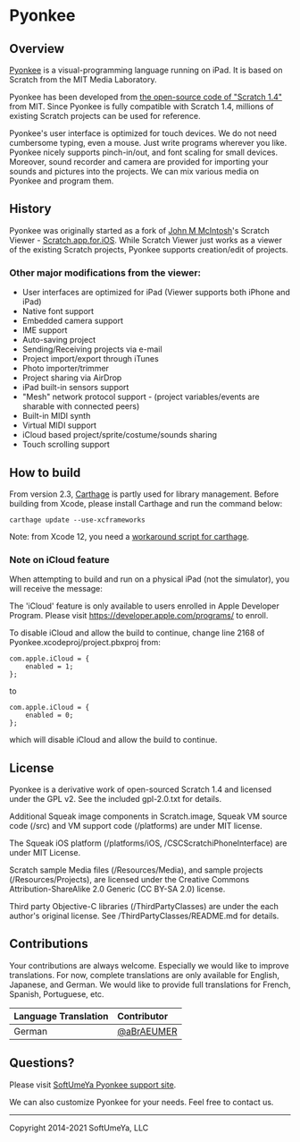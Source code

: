 # Pyonkee

## Overview

[Pyonkee](http://softumeya.com/pyonkee/en/) is a visual-programming language running on iPad. It is based on Scratch from the MIT Media Laboratory.

Pyonkee has been developed from [the open-source code of "Scratch 1.4"](http://wiki.scratch.mit.edu/wiki/Scratch_1.4_Source_Code) from MIT. Since Pyonkee is fully compatible with Scratch 1.4, millions of existing Scratch projects can be used for reference. 

Pyonkee's user interface is optimized for touch devices. We do not need cumbersome typing, even a mouse. Just write programs wherever you like. Pyonkee nicely supports pinch-in/out, and font scaling for small devices. Moreover, sound recorder and camera are provided for importing your sounds and pictures into the projects. We can mix various media on Pyonkee and program them.

## History

Pyonkee was originally started as a fork of [John M McIntosh](https://www.smalltalkconsulting.com)'s Scratch Viewer - [Scratch.app.for.iOS](https://github.com/johnmci/Scratch.app.for.iOS). While Scratch Viewer just works as a viewer of the existing Scratch projects, Pyonkee supports creation/edit of projects.

### Other major modifications from the viewer:

- User interfaces are optimized for iPad (Viewer supports both iPhone and iPad)
- Native font support
- Embedded camera support
- IME support
- Auto-saving project
- Sending/Receiving projects via e-mail
- Project import/export through iTunes
- Photo importer/trimmer
- Project sharing via AirDrop
- iPad built-in sensors support
- "Mesh" network protocol support - (project variables/events are sharable with connected peers)
- Built-in MIDI synth
- Virtual MIDI support
- iCloud based project/sprite/costume/sounds sharing
- Touch scrolling support

## How to build

From version 2.3, [Carthage](https://github.com/Carthage/Carthage) is partly used for library management.
Before building from Xcode, please install Carthage and run the command below:

```carthage update --use-xcframeworks```

Note: from Xcode 12, you need a [workaround script for carthage](https://github.com/Carthage/Carthage/blob/master/Documentation/Xcode12Workaround.md).

### Note on iCloud feature

When attempting to build and run on a physical iPad (not the simulator), you will receive the message:

The 'iCloud' feature is only available to users enrolled in Apple Developer Program. Please visit https://developer.apple.com/programs/ to enroll.

To disable iCloud and allow the build to continue, change line 2168 of Pyonkee.xcodeproj/project.pbxproj from:

```
com.apple.iCloud = {
	enabled = 1;
};
```

to

```
com.apple.iCloud = {
	enabled = 0;
};
```

which will disable iCloud and allow the build to continue.

## License

Pyonkee is a derivative work of open-sourced Scratch 1.4 and licensed under the GPL v2. See the included gpl-2.0.txt for details. 

Additional Squeak image components in Scratch.image, Squeak VM source code (/src) and VM support code (/platforms) are under MIT license.

The Squeak iOS platform (/platforms/iOS, /CSCScratchiPhoneInterface) are under MIT License. 

Scratch sample Media files (/Resources/Media), and sample projects (/Resources/Projects), are licensed under the Creative Commons Attribution-ShareAlike 2.0 Generic (CC BY-SA 2.0) license.

Third party Objective-C libraries (/ThirdPartyClasses) are under the each author's original license. See /ThirdPartyClasses/README.md for details.

## Contributions

Your contributions are always welcome. Especially we would like to improve translations. For now, complete translations are only available for English, Japanese, and German. We would like to provide full translations for French, Spanish, Portuguese, etc.

|Language Translation|Contributor|
|:---|:---|
| German| [@aBrAEUMER](https://github.com/aBrAEUMER) |

## Questions?

Please visit [SoftUmeYa Pyonkee support site](http://softumeya.com/pyonkee/en/).

We can also customize Pyonkee for your needs. Feel free to contact us.


-----
Copyright 2014-2021 SoftUmeYa, LLC


